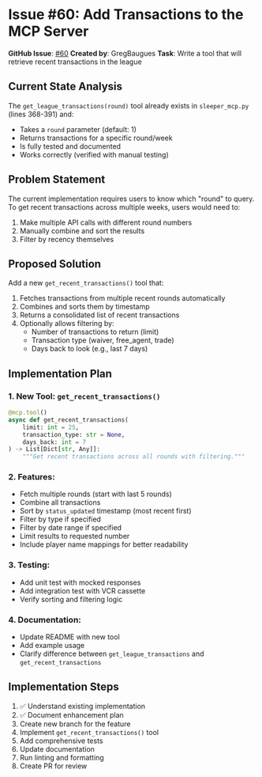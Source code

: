 # Issue #60: Add Transactions to the MCP Server

**GitHub Issue**: [#60](https://github.com/GregBaugues/sleeper-mcp/issues/60)
**Created by**: GregBaugues
**Task**: Write a tool that will retrieve recent transactions in the league

## Current State Analysis

The `get_league_transactions(round)` tool already exists in `sleeper_mcp.py` (lines 368-391) and:
- Takes a `round` parameter (default: 1)
- Returns transactions for a specific round/week
- Is fully tested and documented
- Works correctly (verified with manual testing)

## Problem Statement

The current implementation requires users to know which "round" to query. To get recent transactions across multiple weeks, users would need to:
1. Make multiple API calls with different round numbers
2. Manually combine and sort the results
3. Filter by recency themselves

## Proposed Solution

Add a new `get_recent_transactions()` tool that:
1. Fetches transactions from multiple recent rounds automatically
2. Combines and sorts them by timestamp
3. Returns a consolidated list of recent transactions
4. Optionally allows filtering by:
   - Number of transactions to return (limit)
   - Transaction type (waiver, free_agent, trade)
   - Days back to look (e.g., last 7 days)

## Implementation Plan

### 1. New Tool: `get_recent_transactions()`
```python
@mcp.tool()
async def get_recent_transactions(
    limit: int = 25,
    transaction_type: str = None,
    days_back: int = 7
) -> List[Dict[str, Any]]:
    """Get recent transactions across all rounds with filtering."""
```

### 2. Features:
- Fetch multiple rounds (start with last 5 rounds)
- Combine all transactions
- Sort by `status_updated` timestamp (most recent first)
- Filter by type if specified
- Filter by date range if specified
- Limit results to requested number
- Include player name mappings for better readability

### 3. Testing:
- Add unit test with mocked responses
- Add integration test with VCR cassette
- Verify sorting and filtering logic

### 4. Documentation:
- Update README with new tool
- Add example usage
- Clarify difference between `get_league_transactions` and `get_recent_transactions`

## Implementation Steps

1. ✅ Understand existing implementation
2. ✅ Document enhancement plan
3. Create new branch for the feature
4. Implement `get_recent_transactions()` tool
5. Add comprehensive tests
6. Update documentation
7. Run linting and formatting
8. Create PR for review
